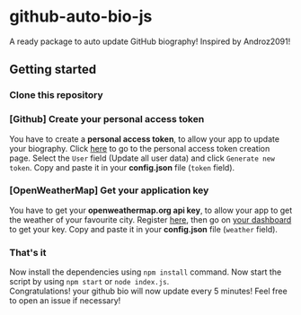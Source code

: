 # github-auto-bio-js

A ready package to auto update GitHub biography! Inspired by Androz2091!  

## Getting started  
  
### Clone this repository  

### [Github] Create your personal access token  
  
You have to create a **personal access token**, to allow your app to update your biography. Click [here](https://github.com/settings/tokens/new) to go to the personal access token creation page. Select the `User` field (Update all user data) and click `Generate new token`. Copy and paste it in your **config.json** file (`token` field).  
  
### [OpenWeatherMap] Get your application key  
  
You have to get your **openweathermap.org api key**, to allow your app to get the weather of your favourite city. Register [here](https://openweathermap.org/home/sign_up), then go on [your dashboard](https://home.openweathermap.org/api_keys) to get your key. Copy and paste it in your **config.json** file (`weather` field).  
  
### That's it  

Now install the dependencies using `npm install` command.
Now start the script by using `npm start` or `node index.js`.  
Congratulations! your github bio will now update every 5 minutes! Feel free to open an issue if necessary!
